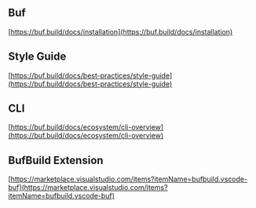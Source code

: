 ## Buf
[https://buf.build/docs/installation](https://buf.build/docs/installation)

## Style Guide
[https://buf.build/docs/best-practices/style-guide](https://buf.build/docs/best-practices/style-guide)

## CLI
[https://buf.build/docs/ecosystem/cli-overview](https://buf.build/docs/ecosystem/cli-overview)

## BufBuild Extension
[https://marketplace.visualstudio.com/items?itemName=bufbuild.vscode-buf](https://marketplace.visualstudio.com/items?itemName=bufbuild.vscode-buf)
